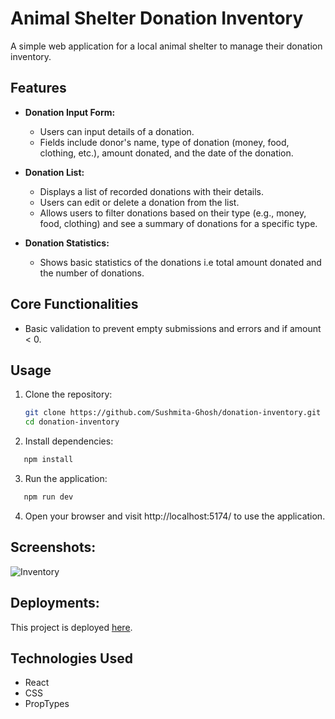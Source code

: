 # Animal Shelter Donation Inventory

A simple web application for a local animal shelter to manage their donation inventory.

## Features

- **Donation Input Form:**

  - Users can input details of a donation.
  - Fields include donor's name, type of donation (money, food, clothing, etc.), amount donated, and the date of the donation.

- **Donation List:**

  - Displays a list of recorded donations with their details.
  - Users can edit or delete a donation from the list.
  - Allows users to filter donations based on their type (e.g., money, food, clothing) and see a summary of donations for a specific type.

- **Donation Statistics:**
  - Shows basic statistics of the donations i.e total amount donated and the number of donations.

## Core Functionalities

- Basic validation to prevent empty submissions and errors and if amount < 0.

## Usage

1. Clone the repository:

   ```bash
   git clone https://github.com/Sushmita-Ghosh/donation-inventory.git
   cd donation-inventory
   ```

2. Install dependencies:

```bash
   npm install
```

3. Run the application:

```bash
   npm run dev
```

4. Open your browser and visit http://localhost:5174/ to use the application.

## Screenshots:
![Inventory](https://github.com/Sushmita-Ghosh/donation-inventory/assets/82622059/0dec57be-110c-4309-965f-e11add618e94)

## Deployments:
This project is deployed [here](https://donation-inventory.vercel.app/).


## Technologies Used

- React
- CSS
- PropTypes
